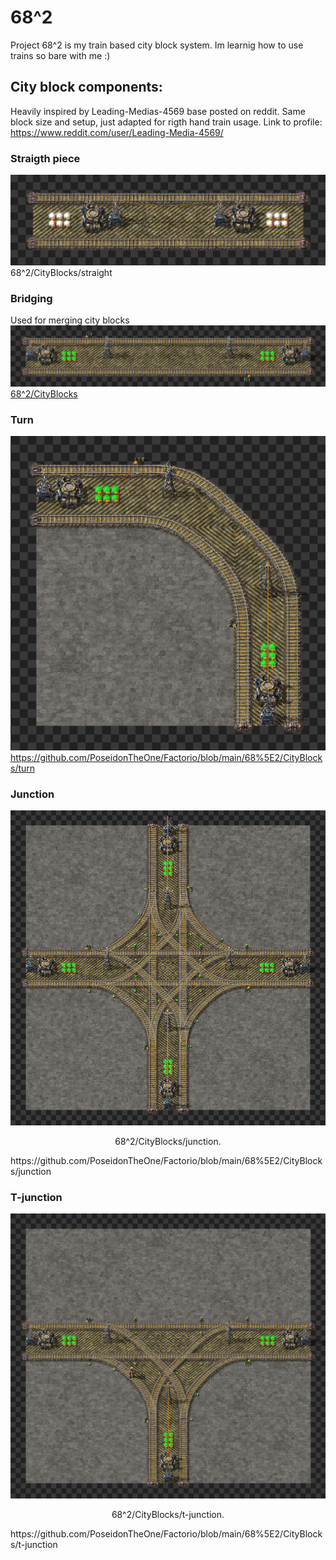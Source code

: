 # 68^2
Project 68^2 is my train based city block system. Im learnig how to use trains so bare with me :)

## City block components:
Heavily inspired by Leading-Medias-4569 base posted on reddit. Same block size and setup, just adapted for rigth hand train usage.
Link to profile: https://www.reddit.com/user/Leading-Media-4569/
### Straigth piece 
![Project Screenshot](68^2/CityBlocks/straigth.png)
68^2/CityBlocks/straight

### Bridging
Used for merging city blocks
![Project Screenshot](CityBlocks/bridge.png)
[68^2/CityBlocks](bridge)

### Turn
![Project Screenshot](CityBlocks/turn.png)
https://github.com/PoseidonTheOne/Factorio/blob/main/68%5E2/CityBlocks/turn

### Junction

![Project Screenshot](CityBlocks/junction.png)
<p style="text-align: center;">68^2/CityBlocks/junction.</p>
https://github.com/PoseidonTheOne/Factorio/blob/main/68%5E2/CityBlocks/junction

### T-junction
![Project Screenshot](68^2/CityBlocks/t-junction.png)
<p style="text-align: center;">68^2/CityBlocks/t-junction.</p>
https://github.com/PoseidonTheOne/Factorio/blob/main/68%5E2/CityBlocks/t-junction


